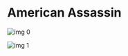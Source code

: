 # American Assassin

![img 0](https://i.imgur.com/NsvPRdE.jpg)

![img 1](https://i.imgur.com/umpBRnr.jpg)

